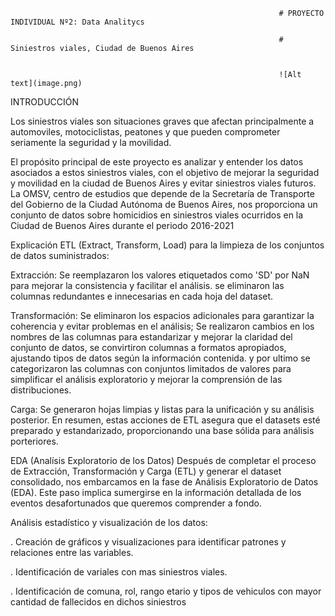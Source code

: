                                                                 # PROYECTO INDIVIDUAL Nº2: Data Analitycs

                                                                # Siniestros viales, Ciudad de Buenos Aires


                                                                ![Alt text](image.png)

INTRODUCCIÓN

Los siniestros viales son situaciones graves que afectan principalmente a automoviles, motociclistas, peatones y que pueden comprometer seriamente la seguridad y la movilidad.

El propósito principal de este proyecto es analizar y entender los datos asociados a estos siniestros viales, con el objetivo de mejorar la seguridad y movilidad en la ciudad de Buenos Aires y evitar siniestros viales futuros. La OMSV, centro de estudios que depende de la Secretaría de Transporte del Gobierno de la Ciudad Autónoma de Buenos Aires, nos proporciona un conjunto de datos sobre homicidios en siniestros viales ocurridos en la Ciudad de Buenos Aires durante el periodo 2016-2021

Explicación ETL (Extract, Transform, Load) para la limpieza de los conjuntos de datos suministrados:

Extracción:
Se reemplazaron los valores etiquetados como 'SD' por NaN para mejorar la consistencia y facilitar el análisis. se
eliminaron las columnas redundantes e innecesarias en cada hoja del dataset.

Transformación:
Se eliminaron los espacios adicionales para garantizar la coherencia y evitar problemas en el análisis; Se realizaron cambios en los nombres de las columnas para estandarizar y mejorar la claridad del conjunto de datos, se convirtiron columnas a formatos apropiados, ajustando tipos de datos según la información contenida. y por ultimo se categorizaron las columnas con conjuntos limitados de valores para simplificar el análisis exploratorio y mejorar la comprensión de las distribuciones.

Carga:
Se generaron hojas limpias y listas para la unificación y su análisis posterior.
En resumen, estas acciones de ETL asegura que el datasets esté preparado y estandarizado, proporcionando una base sólida para análisis porteriores.

EDA (Analísis Exploratorio de los Datos)
Después de completar el proceso de Extracción, Transformación y Carga (ETL) y generar el dataset consolidado, nos embarcamos en la fase de Análisis Exploratorio de Datos (EDA). Este paso implica sumergirse en la información detallada de los eventos desafortunados que queremos comprender a fondo.

Análisis estadístico y visualización de los datos:

. Creación de gráficos y visualizaciones para identificar patrones y relaciones entre las variables.

. Identificación de variales con mas siniestros viales.

. Identificación de comuna, rol, rango etario y tipos de vehiculos con mayor cantidad de fallecidos en dichos siniestros
